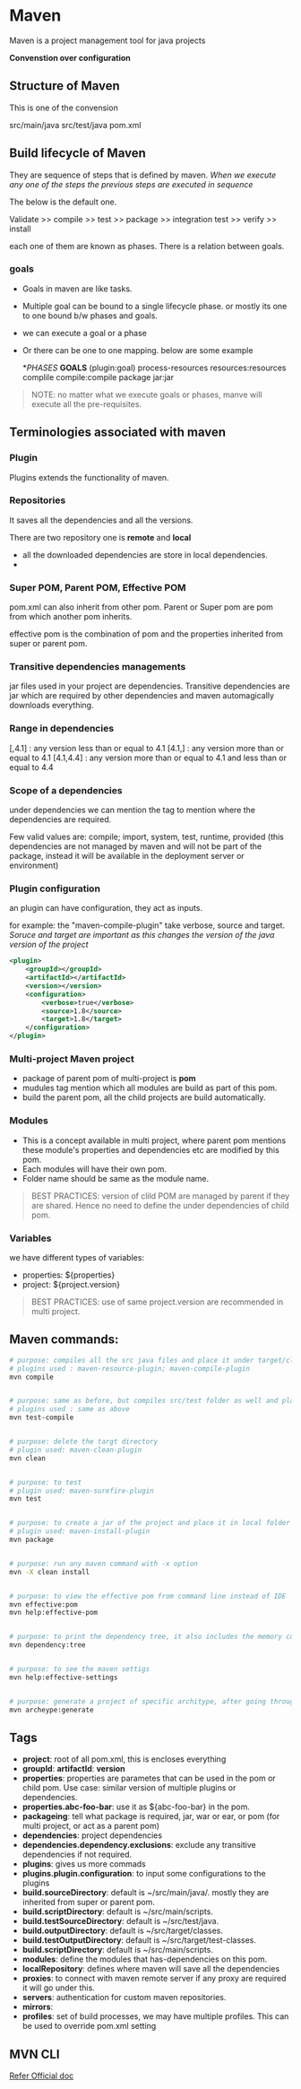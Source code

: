 # Maven

Maven is a project management tool for java projects

**Convenstion over configuration**

## Structure of Maven

This is one of the convension

src/main/java
src/test/java
pom.xml

## Build lifecycle of Maven

They are sequence of steps that is defined by maven. *When we execute any one of the steps the previous steps are executed in sequence*

The below is the default one.

Validate >> compile >> test >> package >> integration test >> verify >> install

each one of them are known as phases. There is a relation between goals.

### goals

- Goals in maven are like tasks.
- Multiple goal can be bound to a single lifecycle phase. or mostly its one to one bound b/w phases and goals.
- we can execute a goal or a phase
- Or there can be one to one mapping. below are some example

    **PHASES*                  **GOALS** (plugin:goal)
process-resources          resources:resources
complile                   compile:compile
package                    jar:jar

> NOTE: no matter what we execute goals or phases, manve will execute all the pre-requisites.

## Terminologies associated with maven

### Plugin

Plugins extends the functionality of maven.

### Repositories

It saves all the dependencies and all the versions.

There are two repository one is **remote** and **local**

- all the downloaded dependencies are store in local dependencies.
- 

### Super POM, Parent POM, Effective POM

pom.xml can also inherit from other pom. Parent or Super pom are pom from which another pom inherits.

effective pom is the combination of pom and the properties inherited from super or parent pom.

### Transitive dependencies managements

jar files used in your project are dependencies. Transitive dependencies are jar which are required by other dependencies and maven automagically downloads everything.

### Range in dependencies

<version>[,4.1]</version> : any version less than or equal to 4.1
<version>[4.1,]</version> : any version more than or equal to 4.1
<version>[4.1,4.4]</version> : any version more than or equal to 4.1 and less than or equal to 4.4

### Scope of a dependencies

under dependencies we can mention the <scope> tag to mention where the dependencies are required.

Few valid values are: compile; import, system, test, runtime, provided (this dependencies are not managed by maven and will not be part of the package, instead it will be available in the deployment server or environment)

### Plugin configuration

an plugin can have configuration, they act as inputs.

for example: the "maven-compile-plugin" take verbose, source and target. *Soruce and target are important as this changes the version of the java version of the project*

```xml
<plugin>
	<groupId></groupId>
	<artifactId></artifactId>
	<version></version>
	<configuration>
		<verbose>true</verbose>
		<source>1.8</source>
		<target>1.8</target>
	</configuration>
</plugin>
```

### Multi-project Maven project

- package of parent pom of multi-project is **pom**
- mudules tag mention which all modules are build as part of this pom.
- build the parent pom, all the child projects are build automatically.

### Modules

- This is a concept available in multi project, where parent pom mentions these module's properties and dependencies etc are modified by this pom.
- Each modules will have their own pom.
- Folder name should be same as the module name.

> BEST PRACTICES: version of clild POM are managed by parent if they are shared. Hence no need to define the <version> under dependencies of child pom.

### Variables

we have different types of variables:

- properties: ${properties}
- project: ${project.version}

> BEST PRACTICES: use of same project.version are recommended in multi project.

## Maven commands:

```sh
# purpose: compiles all the src java files and place it under target/classes
# plugins used : maven-resource-plugin; maven-compile-plugin
mvn compile


# purpose: same as before, but compiles src/test folder as well and placed under target/test-classes
# plugins used : same as above
mvn test-compile


# purpose: delete the targt directory
# plugin used: maven-clean-plugin
mvn clean


# purpose: to test
# plugin used: maven-surefire-plugin
mvn test


# purpose: to create a jar of the project and place it in local folder target will now have classes; test-classes; surefire-results; maven-status; maven-archiver and the jar
# plugin used: maven-install-plugin
mvn package


# purpose: run any maven command with -x option
mvn -X clean install


# purpose: to view the effective pom from command line instead of IDE
mvn effective:pom
mvn help:effective-pom


# purpose: to print the dependency tree, it also includes the memory consumed
mvn dependency:tree


# purpose: to see the maven settigs
mvn help:effective-settings


# purpose: generate a project of specific architype, after going through a quentionnaire
mvn archeype:generate
```

## Tags

- **project**: root of all pom.xml, this is encloses everything
- **groupId**: **artifactId**: **version**
- **properties**: properties are parametes that can be used in the pom or child pom. Use case: similar version of multiple plugins or dependencies.
- **properties.abc-foo-bar**: use it as ${abc-foo-bar} in the pom.
- **packageing**: tell what package is required, jar, war or ear, or pom (for multi project, or act as a parent pom)
- **dependencies**: project dependencies
- **dependencies.dependency.exclusions**: exclude any transitive dependencies if not required.
- **plugins**: gives us more commads
- **plugins.plugin.configuration**: to input some configurations to the plugins
- **build.sourceDirectory**: default is ~/src/main/java/. mostly they are inherited from super or parent pom.
- **build.scriptDirectory**: default is ~/src/main/scripts.
- **build.testSourceDirectory**: default is ~/src/test/java.
- **build.outputDirectory**: default is ~/src/target/classes.
- **build.testOutputDirectory**: default is ~/src/target/test-classes.
- **build.scriptDirectory**: default is ~/src/main/scripts.
- **modules**: define the modules that has-dependencies on this pom.
- **localRepository**: defines where maven will save all the dependencies
- **proxies**: to connect with maven remote server if any proxy are required it will go under this.
- **servers**: authentication for custom maven repositories.
- **mirrors**:
- **profiles**: set of build processes, we may have multiple profiles. This can be used to override pom.xml setting

## MVN CLI

[Refer Official doc](http://maven.apache.org/ref/3.6.3/maven-embedder/cli.html)
